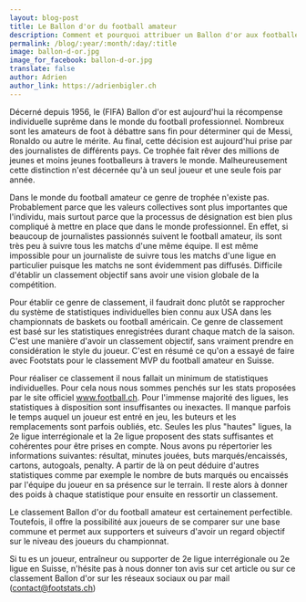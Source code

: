 ```yaml
---
layout: blog-post
title: Le Ballon d'or du football amateur
description: Comment et pourquoi attribuer un Ballon d'or aux footballeurs amateurs
permalink: /blog/:year/:month/:day/:title
image: ballon-d-or.jpg
image_for_facebook: ballon-d-or.jpg
translate: false
author: Adrien
author_link: https://adrienbigler.ch
---
```

Décerné depuis 1956, le (FIFA) Ballon d'or est aujourd'hui la récompense individuelle suprême dans le monde du football professionnel. Nombreux sont les amateurs de foot à débattre sans fin pour déterminer qui de Messi, Ronaldo ou autre le mérite. Au final, cette décision est aujourd'hui prise par des journalistes de différents pays. Ce trophée fait rêver des millions de jeunes et moins jeunes footballeurs à travers le monde. Malheureusement cette distinction n'est décernée qu'à un seul joueur et une seule fois par année.

Dans le monde du football amateur ce genre de trophée n'existe pas. Probablement parce que les valeurs collectives sont plus importantes que l'individu, mais surtout parce que la processus de désignation est bien plus compliqué à mettre en place que dans le monde professionnel. En effet, si beaucoup de journalistes passionnés suivent le football amateur, ils sont très peu à suivre tous les matchs d'une même équipe. Il est même impossible pour un journaliste de suivre tous les matchs d'une ligue en particulier puisque les matchs ne sont évidemment pas diffusés. Difficile d'établir un classement objectif sans avoir une vision globale de la compétition.

Pour établir ce genre de classement, il faudrait donc plutôt se rapprocher du système de statistiques individuelles bien connu aux USA dans les championnats de baskets ou football américain. Ce genre de classement est basé sur les statistiques enregistrées durant chaque match de la saison. C'est une manière d'avoir un classement objectif, sans vraiment prendre en considération le style du joueur. C'est en résumé ce qu'on a essayé de faire avec Footstats pour le classement MVP du football amateur en Suisse.

Pour réaliser ce classement il nous fallait un minimum de statistiques individuelles. Pour cela nous nous sommes penchés sur les stats proposées par le site officiel <a href="https://www.football.ch" rel='nofollow'>www.football.ch</a>. Pour l'immense majorité des ligues, les statistiques à disposition sont insuffisantes ou inexactes. Il manque parfois le temps auquel un joueur est entré en jeu, les buteurs et les remplacements sont parfois oubliés, etc. Seules les plus "hautes" ligues, la 2e ligue interrégionale et la 2e ligue proposent des stats suffisantes et cohérentes pour être prises en compte. Nous avons pu répertorier les informations suivantes: résultat, minutes jouées, buts marqués/encaissés, cartons, autogoals, penalty. A partir de là on peut déduire d'autres statistiques comme par exemple le nombre de buts marqués ou encaissés par l'équipe du joueur en sa présence sur le terrain. Il reste alors à donner des poids à chaque statistique pour ensuite en ressortir un classement. 

Le classement Ballon d'or du football amateur est certainement perfectible. Toutefois, il offre la possibilité aux joueurs de se comparer sur une base commune et permet aux supporters et suiveurs d'avoir un regard objectif sur le niveau des joueurs du championnat.

Si tu es un joueur, entraîneur ou supporter de 2e ligue interrégionale ou 2e ligue en Suisse, n'hésite pas à nous donner ton avis sur cet article ou sur ce classement Ballon d'or sur les réseaux sociaux ou par mail (contact@footstats.ch)